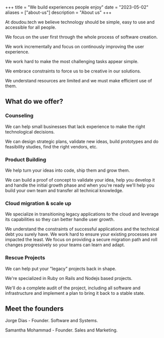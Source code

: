 +++
title = "We build experiences people enjoy"
date = "2023-05-02"
aliases = ["about-us"]
description = "About us"
+++

At doudou.tech we believe technology should be simple, easy to use and
accessible for all people.

We focus on the user first through the whole process of software creation.

We work incrementally and focus on continously improving the user experience.

We work hard to make the most challenging tasks appear simple.

We embrace constraints to force us to be creative in our solutions.

We understand resources are limited and we must make efficient use of them.

## What do we offer?

### Counseling

We can help small businesses that lack experience to make the right
technological decisions.

We can design strategic plans, validate new ideas, build prototypes and do
feasibility studies, find the right vendors, etc.

### Product Building

We help turn your ideas into code, ship them and grow them.

We can build a proof of concept to validate your idea, help you develop it and
handle the initial growth phase and when you're ready we'll help you build your
own team and transfer all technical knowledge.

### Cloud migration & scale up

We specialize in transitioning legacy applications to the cloud and leverage its
capabilities so they can better handle user growth.

We understand the constraints of successful applications and the technical debt
you surely have. We work hard to ensure your existing processes are impacted the
least. We focus on providing a secure migration path and roll changes
progressively so your teams can learn and adapt.

### Rescue Projects

We can help put your "legacy" projects back in shape.

We're specialized in Ruby on Rails and Nodejs based projects.

We'll do a complete audit of the project, including all software and
infrastructure and implement a plan to bring it back to a stable state.

## Meet the founders

Jorge Dias - Founder. Software and Systems.

Samantha Mohammad - Founder. Sales and Marketing.
